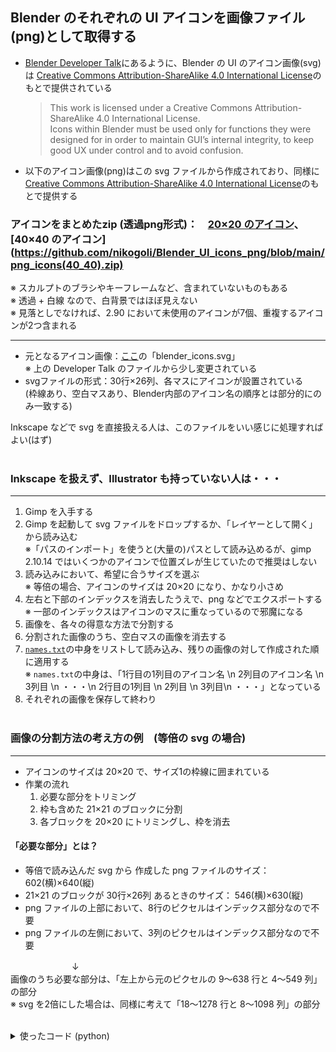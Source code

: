 ## Blender のそれぞれの UI アイコンを画像ファイル(png)として取得する

* [Blender Developer Talk](https://devtalk.blender.org/t/new-icons-for-blender-2-8x/4651)にあるように、Blender の UI のアイコン画像(svg)は [Creative Commons Attribution-ShareAlike 4.0 International License](https://creativecommons.org/licenses/by-sa/4.0/)のもとで提供されている
	> This work is licensed under a Creative Commons Attribution-ShareAlike 4.0 International License.<br>
	> Icons within Blender must be used only for functions they were designed for in order to maintain GUI’s internal integrity, to keep good UX under control and to avoid confusion.

* 以下のアイコン画像(png)はこの svg ファイルから作成されており、同様に[Creative Commons Attribution-ShareAlike 4.0 International License](https://creativecommons.org/licenses/by-sa/4.0/)のもとで提供する


### アイコンをまとめたzip  (透過png形式)：　[20×20 のアイコン](https://github.com/nikogoli/Blender_UI_icons_png/blob/main/png_icons(20_20).zip)、　[40×40 のアイコン](https://github.com/nikogoli/Blender_UI_icons_png/blob/main/png_icons(40_40).zip)<br>
※ スカルプトのブラシやキーフレームなど、含まれていないものもある<br>
※ 透過 + 白線 なので、白背景ではほぼ見えない<br>
※ 見落としでなければ、2.90 において未使用のアイコンが7個、重複するアイコンが2つ含まれる　

---------------------------------------------------------

* 元となるアイコン画像：[ここ](https://developer.blender.org/diffusion/B/browse/master/release/datafiles)の「blender_icons.svg」<br>
	※ 上の Developer Talk のファイルから少し変更されている
* svgファイルの形式：30行×26列、各マスにアイコンが設置されている<br>
	(枠線あり、空白マスあり、Blender内部のアイコン名の順序とは部分的にのみ一致する)

Inkscape などで svg を直接扱える人は、このファイルをいい感じに処理すればよい(はず)
<br><br>


### Inkscape を扱えず、Illustrator も持っていない人は・・・
------------------------------
1. Gimp を入手する
1. Gimp を起動して svg ファイルをドロップするか、「レイヤーとして開く」から読み込む<br>
	※「パスのインポート」を使うと(大量の)パスとして読み込めるが、gimp 2.10.14 ではいくつかのアイコンで位置ズレが生じていたので推奨はしない
1. 読み込みにおいて、希望に合うサイズを選ぶ<br>
	※ 等倍の場合、アイコンのサイズは 20×20 になり、かなり小さめ
1. 左右と下部のインデックスを消去したうえで、png などでエクスポートする<br>
	※ 一部のインデックスはアイコンのマスに重なっているので邪魔になる
1. 画像を、各々の得意な方法で分割する
1. 分割された画像のうち、空白マスの画像を消去する
1. [`names.txt`](https://github.com/nikogoli/Blender_UI_icons_png/blob/main/names.txt)の中身をリストして読み込み、残りの画像の対して作成された順に適用する<br>
	※ `names.txt`の中身は、「1行目の1列目のアイコン名 \n 2列目のアイコン名 \n 3列目 \n ・・・\n 2行目の1列目 \n 2列目 \n 3列目\n ・・・」となっている
1. それぞれの画像を保存して終わり
<br><br>

### 画像の分割方法の考え方の例　(等倍の svg の場合)
--------------------------
* アイコンのサイズは 20×20 で、サイズ1の枠線に囲まれている
* 作業の流れ
	1. 必要な部分をトリミング
	2. 枠も含めた 21×21 のブロックに分割
	1. 各ブロックを 20×20 にトリミングし、枠を消去

#### 「必要な部分」とは？
* 等倍で読み込んだ svg から 作成した png ファイルのサイズ： 602(横)×640(縦)
* 21×21 のブロックが 30行×26列 あるときのサイズ： 546(横)×630(縦)
* png ファイルの上部において、8行のピクセルはインデックス部分なので不要
* png ファイルの左側において、3列のピクセルはインデックス部分なので不要

　　　　　　　↓<br>
 画像のうち必要な部分は、「左上から元のピクセルの 9～638 行と 4～549 列」の部分<br>
 ※ svg を2倍にした場合は、同様に考えて「18～1278 行と 8～1098 列」の部分
 <br><br>


<details><summary>使ったコード (python)</summary>
  
```python
from pathlib import Path
import warnings

import numpy as np
import skimage.io
import skimage.util

# 画像保存のスキップ判断に skimage.io.imsave()の warngin を使うために、警告を例外として扱う
warnings.resetwarnings()
warnings.simplefilter('error') 

home = Path("==working directory path==")
source_path = Path(home, "==source file name==")
out_path = Path(home, "==output directory name==")

names_text = Path(home, "names.txt")
with names_text.open("r", encoding="utf-8") as fr:
    names = [x.rstrip() for x in fr.readlines()]  #names.txt の中身は "NAME1\nNAME2\n..."

img = skimage.io.imread(str(source_path))
blocks_copy = skimage.util.view_as_blocks(img[8:638, 3:549, :], (21, 21, 4)).copy()
# svg を2倍にして分割対象のファイルを作った場合は↓のようにする
#blocks_copy = skimage.util.view_as_blocks(img[16:1276, 6:1098, :], (42, 42, 4)).copy()


idx = 0
for row_id in range(30):  # 列数・行数は blocks_copy.shape で取得できる
    for col_id in range(26):
        name = names[idx]
        file_path = Path(out_path, f"{name}.png")
	# 画像に枠しかない場合、io.imsave()が low contrast warning を出すので、
	# この警告を例外としてキャッチし、空白マスの画像の保存をスキップする
        try:
            skimage.io.imsave(str(file_path), blocks_copy[row_id, col_id, 0][0:20, 0:20]) #トリミングして保存
            idx += 1
        except UserWarning:
            pass
	# names.txt は「空白マスなし」状態を基準にしているので、名前のズレとIndexError を避けるため空白マスの保存のスキップが必要
	# なので、names.txt を作り直せばこのあたりの処理は不要
```
</details>


